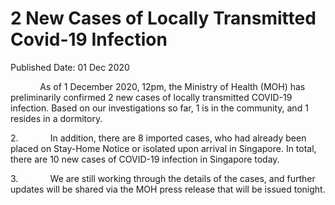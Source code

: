 <html>
    <meta http-equiv="Content-Type" content="text/html; charset=utf-8"/>
    <meta charset="utf-8"/>
    <title>2 New Cases of Locally Transmitted Covid-19 Infection</title>
    <body><h1>2 New Cases of Locally Transmitted Covid-19 Infection</h1>
    <p>Published Date: 01 Dec 2020</p> <p>&nbsp; &nbsp; &nbsp; &nbsp; &nbsp; &nbsp; As of 1 December 2020, 12pm, the Ministry of Health (MOH) has preliminarily confirmed 2 new cases of locally transmitted COVID-19 infection. Based on our investigations so far, 1 is in the community, and 1 resides in a dormitory.</p><p>2.&nbsp;&nbsp;&nbsp;&nbsp;&nbsp;&nbsp;&nbsp;&nbsp;&nbsp;&nbsp;&nbsp;&nbsp; In addition, there are 8 imported cases, who had already been placed on Stay-Home Notice or isolated upon arrival in Singapore. In total, there are 10 new cases of COVID-19 infection in Singapore today.</p><p>3.&nbsp;&nbsp;&nbsp;&nbsp;&nbsp;&nbsp;&nbsp;&nbsp;&nbsp;&nbsp;&nbsp;&nbsp; We are still working through the details of the cases, and further updates will be shared via the MOH press release that will be issued tonight.</p></body>
</html>